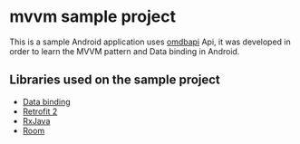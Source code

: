 # mvvm sample project

This is a sample Android application uses [omdbapi](http://www.omdbapi.com) Api, it was developed in order to learn the MVVM pattern and Data binding in Android.

Libraries used on the sample project
------------------------------------
* [Data binding](https://erikjhordan-rey.github.io/blog/2015/12/15/ANDROID-databinding-android.html)
* [Retrofit 2](http://square.github.io/retrofit/)
* [RxJava](https://github.com/ReactiveX/RxAndroid)
* [Room](https://developer.android.com/training/data-storage/room)
